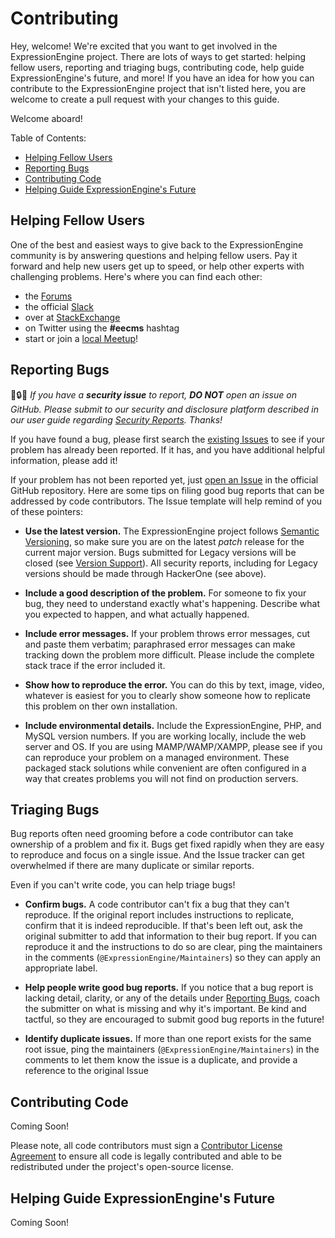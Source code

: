 # Contributing

Hey, welcome! We're excited that you want to get involved in the ExpressionEngine project. There are lots of ways to get started: helping fellow users, reporting and triaging bugs, contributing code, help guide ExpressionEngine's future, and more! If you have an idea for how you can contribute to the ExpressionEngine project that isn't listed here, you are welcome to create a pull request with your changes to this guide.

Welcome aboard!

Table of Contents:

- [Helping Fellow Users](#helping-fellow-users)
- [Reporting Bugs](#reporting-bugs)
- [Contributing Code](#contributing-code)
- [Helping Guide ExpressionEngine's Future](#helping-guide-expressionEngines-future)

## Helping Fellow Users

One of the best and easiest ways to give back to the ExpressionEngine community is by answering questions and helping fellow users. Pay it forward and help new users get up to speed, or help other experts with challenging problems. Here's where you can find each other:

- the [Forums](https://expressionengine.com/forums)
- the official [Slack](https://expressionengine.com/community#slack)
- over at [StackExchange](https://expressionengine.stackexchange.com)
- on Twitter using the **#eecms** hashtag
- start or join a [local Meetup](https://www.meetup.com/topics/expressionengine/)!

## Reporting Bugs

🚨🔒🚨 *If you have a **security issue** to report, **DO NOT** open an issue on GitHub. Please submit to our security and disclosure platform described in our user guide regarding [Security Reports](https://docs.expressionengine.com/latest/bugs_and_security_reports/index.html). Thanks!*

If you have found a bug, please first search the [existing Issues](https://github.com/ExpressionEngine/ExpressionEngine/issues) to see if your problem has already been reported. If it has, and you have additional helpful information, please add it!

If your problem has not been reported yet, just [open an Issue](https://github.com/ExpressionEngine/ExpressionEngine/issues) in the official GitHub repository. Here are some tips on filing good bug reports that can be addressed by code contributors. The Issue template will help remind of you of these pointers:

- **Use the latest version.** The ExpressionEngine project follows [Semantic Versioning](https://semver.org), so make sure you are on the latest _patch_ release for the current major version. Bugs submitted for Legacy versions will be closed (see [Version Support](https://expressionengine.com/support/version-support)). All security reports, including for Legacy versions should be made through HackerOne (see above).

- **Include a good description of the problem.** For someone to fix your bug, they need to understand exactly what's happening. Describe what you expected to happen, and what actually happened.

- **Include error messages.** If your problem throws error messages, cut and paste them verbatim; paraphrased error messages can make tracking down the problem more difficult. Please include the complete stack trace if the error included it.

- **Show how to reproduce the error.** You can do this by text, image, video, whatever is easiest for you to clearly show someone how to replicate this problem on ther own installation.

- **Include environmental details.** Include the ExpressionEngine, PHP, and MySQL version numbers. If you are working locally, include the web server and OS. If you are using MAMP/WAMP/XAMPP, please see if you can reproduce your problem on a managed environment. These packaged stack solutions while convenient are often configured in a way that creates problems you will not find on production servers.

## Triaging Bugs

Bug reports often need grooming before a code contributor can take ownership of a problem and fix it. Bugs get fixed rapidly when they are easy to reproduce and focus on a single issue. And the Issue tracker can get overwhelmed if there are many duplicate or similar reports.

Even if you can't write code, you can help triage bugs!

- **Confirm bugs.** A code contributor can't fix a bug that they can't reproduce. If the original report includes instructions to replicate, confirm that it is indeed reproducible. If that's been left out, ask the original submitter to add that information to their bug report. If you can reproduce it and the instructions to do so are clear, ping the maintainers in the comments (`@ExpressionEngine/Maintainers`) so they can apply an appropriate label.

- **Help people write good bug reports.** If you notice that a bug report is lacking detail, clarity, or any of the details under [Reporting Bugs](#reporting-bugs), coach the submitter on what is missing and why it's important. Be kind and tactful, so they are encouraged to submit good bug reports in the future!

- **Identify duplicate issues.** If more than one report exists for the same root issue, ping the maintainers (`@ExpressionEngine/Maintainers`) in the comments to let them know the issue is a duplicate, and provide a reference to the original Issue

## Contributing Code

Coming Soon!

Please note, all code contributors must sign a <a href="https://www.clahub.com/agreements/ExpressionEngine/ExpressionEngine">Contributor License Agreement</a> to ensure all code is legally contributed and able to be redistributed under the project's open-source license.

## Helping Guide ExpressionEngine's Future

Coming Soon!
